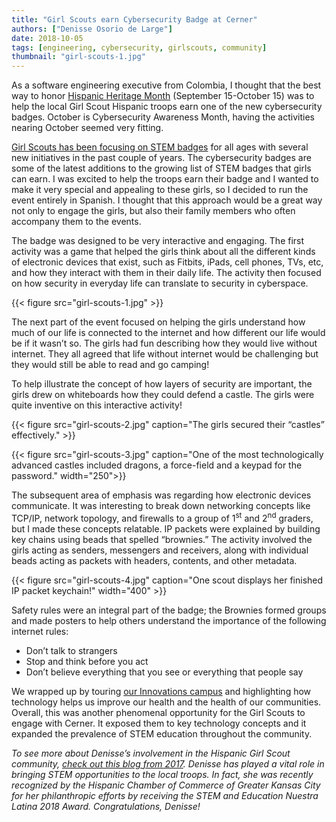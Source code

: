 ```yaml
---
title: "Girl Scouts earn Cybersecurity Badge at Cerner"
authors: ["Denisse Osorio de Large"]
date: 2018-10-05
tags: [engineering, cybersecurity, girlscouts, community]
thumbnail: "girl-scouts-1.jpg"
---
```


As a software engineering executive from Colombia, I thought that the best way to honor [Hispanic Heritage Month](https://www.hispanicheritagemonth.gov) (September 15-October 15) was to help the local Girl Scout Hispanic troops earn one of the new cybersecurity badges. October is Cybersecurity Awareness Month, having the activities nearing October seemed very fitting.

[Girl Scouts has been focusing on STEM badges](https://www.girlscouts.org/en/about-girl-scouts/girl-scouts-and-stem.html) for all ages with several new initiatives in the past couple of years. The cybersecurity badges are some of the latest additions to the growing list of STEM badges that girls can earn. I was excited to help the troops earn their badge and I wanted to make it very special and appealing to these girls, so I decided to run the event entirely in Spanish. I thought that this approach would be a great way not only to engage the girls, but also their family members who often accompany them to the events.

The badge was designed to be very interactive and engaging. The first activity was a game that helped the girls think about all the different kinds of electronic devices that exist, such as Fitbits, iPads, cell phones, TVs, etc, and how they interact with them in their daily life. The activity then focused on how security in everyday life can translate to security in cyberspace.

{{< figure src="girl-scouts-1.jpg" >}}

The next part of the event focused on helping the girls understand how much of our life is connected to the internet and how different our life would be if it wasn’t so. The girls had fun describing how they would live without internet. They all agreed that life without internet would be challenging but they would still be able to read and go camping!

To help illustrate the concept of how layers of security are important, the girls drew on whiteboards how they could defend a castle. The girls were quite inventive on this interactive activity!

{{< figure src="girl-scouts-2.jpg" caption="The girls secured their “castles” effectively." >}}
<!-- TODO: Center or find a better way to display this little image side by side -->
{{< figure src="girl-scouts-3.jpg" caption="One of the most technologically advanced castles included dragons, a force-field and a keypad for the password." width="250">}}

The subsequent area of emphasis was regarding how electronic devices communicate. It was interesting to break down networking concepts like TCP/IP, network topology, and firewalls to a group of 1<sup>st</sup> and 2<sup>nd</sup> graders, but I made these concepts relatable. IP packets were explained by building key chains using beads that spelled “brownies.” The activity involved the girls acting as senders, messengers and receivers, along with individual beads acting as packets with headers, contents, and other metadata.

{{< figure src="girl-scouts-4.jpg" caption="One scout displays her finished IP packet keychain!" width="400" >}}

Safety rules were an integral part of the badge; the Brownies formed groups and made posters to help others understand the importance of the following internet rules:

* Don’t talk to strangers
* Stop and think before you act
* Don’t believe everything that you see or everything that people say

We wrapped up by touring [our Innovations campus](https://engineering.cerner.com/blog/one-year-calling-innovations-home) and highlighting how technology helps us improve our health and the health of our communities. Overall, this was another phenomenal opportunity for the Girl Scouts to engage with Cerner. It exposed them to  key technology concepts and it expanded the prevalence of STEM education throughout the community.

_To see more about Denisse’s involvement in the Hispanic Girl Scout community, [check out this blog from 2017](https://engineering.cerner.com/blog/influencing-the-young-spanish-seaking-female-generation). Denisse has played a vital role in bringing STEM opportunities to the local troops. In fact, she was recently recognized by the Hispanic Chamber of Commerce of Greater Kansas City for her philanthropic efforts by receiving the STEM and Education Nuestra Latina 2018 Award. Congratulations, Denisse!_
